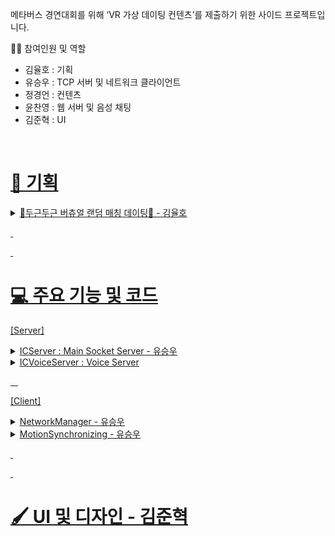 메타버스 경연대회를 위해 ‘VR 가상 데이팅 컨텐츠’를 제출하기 위한 사이드 프로젝트입니다.

👨‍🦱 참여인원 및 역할
- 김율호 : 기획
- 유승우 : TCP 서버 및 네트워크 클라이언트
- 정경언 : 컨텐츠
- 윤찬영 : 웹 서버 및 음성 채팅
- 김준혁 : UI
&nbsp;

&nbsp;
# <u>📰 기획 <u>
<details>
<summary> 💞두근두근 버츄얼 랜덤 매칭 데이팅💞 - 김율호 </summary>

[구현 목록] 
1. 아바타(유니티 에셋 스토어에 있는 무료 캐릭터 1종)
2. 광장(유니티 에셋 스토어에 있는 무료 맵 1종 = 캐릭터가 최초 스폰 되고, 이동하면서 음성대화 할 수 있는 정도의 공간)
3. UI(랜덤 매칭 및 이모티콘 등등 2D UI)
4. 랜덤 데이트 장소 : 카페(의자2개와 탁자1개로 이루어진 공간) - 프로토 타입 단계에서는 카페보다는 1대1 소통할 수 있는 장소 
- 카페에서는 최소한의 정보와 행동 할 수 있는 권한 제공(추후 개발 예정)
- 정해진 임무에 따라 사용자의 정보와 행동의 범위가 해금되어 더욱 자유롭게 상대를 알아 갈 수 있는 효과를 얻을 수 있다.(추후 개발 예정)
⇒ 정해진 행동 : 상대방의 요구사항,춤 or 노래
⇒ 해금 : 보이스 채팅, MBTI, 사용자 이름, 인스타 아이디 등등

[고려 해야 할 사항]

1. 캐릭터상 성별
2. 모션캡쳐를 이용한 이모티콘 

 3.  모션캡쳐는 손목까지 사용 , 컨트롤러를 잡고 진행하며 컨트롤러 대신 손모양을 랜더링

 4. 배그 감정표현 처럼 RADIAL UI 에서 선택하면 해당 제스쳐를 취하거나

1. 그 반대로 제스쳐를 취하면 이모티콘을 위에 출력
2. 광장 멀티 (20인 급)

⇒  광장에서는 1, 3인칭 : 모션 x , 아바타 컨트롤 + 채팅 

데이팅 시작할 때만 모션 + 1인칭

업적 캐릭터 머리위에 표기 (ex: 카페데이트 50명 하고온사람, 오락실10위안에들어온사람)

가까이 가서 컨트롤러 UI 상호작용?? ⇒ 데이트 신청, 인사하기 (이모티콘)

[Date_In_Persona_프로토타입_기획서_V.1.0.pptx](https://github.com/user-attachments/files/17892260/Date_In_Persona_._._V.1.0.pptx)<br>
[Date In Persona_카페시스템_기획서_V.1.0.pptx](https://github.com/user-attachments/files/17892262/Date.In.Persona_._._V.1.0.pptx)<br>
[Date In Persona_UI컨셉기획서_V.1.0.pdf](https://github.com/user-attachments/files/17892263/Date.In.Persona_UI._V.1.0.pdf)<br>
[Dating_시스템기획서_v01.pptx](https://github.com/user-attachments/files/17892264/Dating_._v01.pptx)<br>
</details>


&nbsp;

&nbsp;
# <u>💻 주요 기능 및 코드<u>

[Server] 
<details>
<summary> ICServer : Main Socket Server - 유승우 </summary>
  1. TCP Socket
  2. Event Select


</details>

<details>
<summary> ICVoiceServer : Voice Server </summary>

   1. UDP Socket
</details>

&nbsp;
&nbsp;

[Client]
<details>
<summary> NetworkManager - 유승우 </summary>
 
  &nbsp;&nbsp;&nbsp;&nbsp;ICNetworkManager


      <details>
  <summary> 변수 선언 </summary>
    
  ```csharp

    // Login Info
    int UID;

    // Test InputField UI
    public InputField mIPInput, mPortInput, mNickInput;
    private ICPacketQueue SendPacketQueue;

    String mClientName;

    bool bSocketReady;
    TcpClient mSocket;
    NetworkStream mStream;
    StreamWriter mWriter;
    StreamReader mReader;

    // Thread 
    Thread sendThread;
    Thread recvThread;
    Queue<byte[]> sendQueue;
    Queue<byte[]> recvQueue;
    bool bRun = false;
    object queueLock = new object();

    // Receiver
    ICPacketReciever packetReciever;
    ICMotionReciever motionReciever;

```

   </details>  


</details>

<details>
<summary> MotionSynchronizing - 유승우 </summary>
</details>

&nbsp;

&nbsp;
# <u> 🖌️ UI 및 디자인 - 김준혁 <u>


